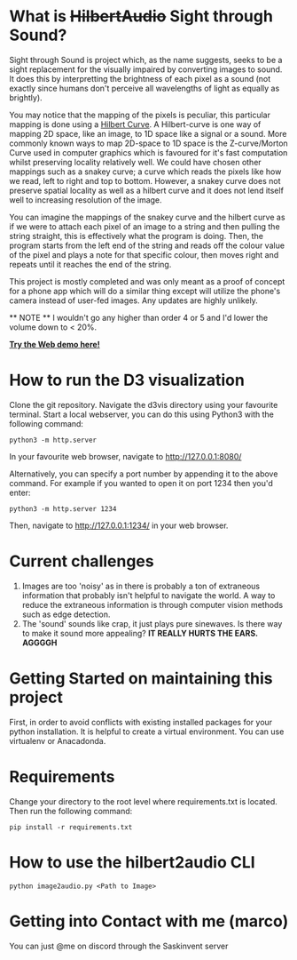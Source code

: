 
# What is ~~HilbertAudio~~ Sight through Sound?

Sight through Sound is project which, as the name suggests, seeks to be a sight replacement for the visually impaired by converting images to sound.  It does this by interpretting the brightness of each pixel as a sound (not exactly since humans don't perceive all wavelengths of light as equally as brightly).

You may notice that the mapping of the pixels is peculiar, this particular mapping is done using a [Hilbert Curve](https://en.wikipedia.org/wiki/Hilbert_curve).  A Hilbert-curve is one way of mapping 2D space, like an image, to 1D space like a signal or a sound.  More commonly known ways to map 2D-space to 1D space is the Z-curve/Morton Curve used in computer graphics which is favoured for it's fast computation whilst preserving locality relatively well.  We could have chosen other mappings such as a snakey curve; a curve which reads the pixels like how we read, left to right and top to bottom.  However, a snakey curve does not preserve spatial locality as well as a hilbert curve and it does not lend itself well to increasing resolution of the image.  

You can imagine the mappings of the snakey curve and the hilbert curve as if we were to attach each pixel of an image to a string and then pulling the string straight, this is effectively what the program is doing.  Then, the program starts from the left end of the string and reads off the colour value of the pixel and plays a note for that specific colour, then moves right and repeats until it reaches the end of the string.

This project is mostly completed and was only meant as a proof of concept for a phone app which will do a similar thing except will utilize the phone's camera instead of user-fed images.  Any updates are highly unlikely.


** NOTE ** I wouldn't go any higher than order 4 or 5 and I'd lower the volume down to < 20%.   

[**Try the Web demo here!**](https://MarcoSin42.github.io/HilbertAudio/)

# How to run the D3 visualization

Clone the git repository.  Navigate the d3vis directory using your favourite terminal.  Start a local webserver, you can do this using Python3 with the following command:

    python3 -m http.server

In your favourite web browser, navigate to http://127.0.0.1:8080/

Alternatively, you can specify a port number by appending it to the above command.  For example if you wanted to open it on port 1234 then you'd enter: 

    python3 -m http.server 1234

Then, navigate to http://127.0.0.1:1234/ in your web browser.

# Current challenges

1. Images are too 'noisy' as in there is probably a ton of extraneous information that probably isn't helpful to navigate the world.  A way to reduce the extraneous information is through computer vision methods such as edge detection.
2. The 'sound' sounds like crap, it just plays pure sinewaves.  Is there way to make it sound more appealing?  **IT REALLY HURTS THE EARS.  AGGGGH**

# Getting Started on maintaining this project

First, in order to avoid conflicts with existing installed packages for your python installation.  It is helpful to create a virtual environment.  You can use virtualenv or Anacadonda.

# Requirements
Change your directory to the root level where requirements.txt is located.  Then run the following command:

    pip install -r requirements.txt

# How to use the **hilbert2audio** CLI

    python image2audio.py <Path to Image>

# Getting into Contact with me (marco)

You can just @me on discord through the Saskinvent server
